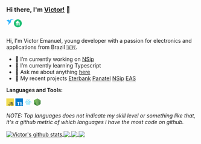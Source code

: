 ### Hi there, I'm [Victor!](https://victorkl400.github.io) 👋

<a href="https://www.freelancer.com/u/victorkl400">
  <img align="left" alt="Victor Emanuel | Freelancer" width="20px" src="https://raw.githubusercontent.com/victorkl400/victorkl400/master/assets/freelancer.png" />
</a>
<a href="https://www.fiverr.com/users/victoremanue664/">
  <img align="left" alt="Victor Emanuel | Fiverr" width="21px" src="https://raw.githubusercontent.com/victorkl400/victorkl400/master/assets/fiverr.png" />
</a>


<br />
<br />

Hi, I'm Victor Emanuel, young developer with a passion for electronics and applications from Brazil 🇧🇷.

- 🔭 I’m currently working on [NSip](https://www.vsip.com.br)
- 🌱 I’m currently learning Typescript
- 💬 Ask me about anything [here](https://github.com/victorkl400/victorkl400/issues)
- 🔭 My recent projects [Eterbank](https://www.eterbank.com.br) 
[Panatel](https://www.panateltelecom.com.br) 
[NSip](https://www.vsip.com.br)
[EAS](https://www.eastecnocom.com.br)

**Languages and Tools:**  

<code><img height="20" src="https://raw.githubusercontent.com/github/explore/80688e429a7d4ef2fca1e82350fe8e3517d3494d/topics/javascript/javascript.png"></code>
<code><img height="20" src="https://raw.githubusercontent.com/github/explore/80688e429a7d4ef2fca1e82350fe8e3517d3494d/topics/typescript/typescript.png"></code>
<code><img height="20" src="https://raw.githubusercontent.com/github/explore/80688e429a7d4ef2fca1e82350fe8e3517d3494d/topics/react/react.png"></code>
<code><img height="20" src="https://raw.githubusercontent.com/github/explore/80688e429a7d4ef2fca1e82350fe8e3517d3494d/topics/nodejs/nodejs.png"></code>    

<!--- 
  if you have forked this to use on your profile, 
  Change the `github-readme-stats.vercel.app` to `github-readme-stats.vercel.app` 
--->

<!-- Change the `github-readme-stats.vercel.app` to `github-readme-stats.vercel.app`  -->

*NOTE: Top languages does not indicate my skill level or something like that, it's a github metric of which languages i have the most code on github.*


<a href="https://github.com/victorkl400/github-readme-stats">
  <img align="center" src="https://github-readme-stats.vercel.app/api?username=victorkl400&show_icons=true&include_all_commits=true&theme=material-palenight" alt="Victor's github stats" />
</a>
<a href="https://github.com/victorkl400/github-readme-stats">
  <!-- Change the `github-readme-stats.vercel.app` to `github-readme-stats.vercel.app`  -->
  <img align="center" src="https://github-readme-stats.vercel.app/api/top-langs/?username=victorkl400&layout=compact&theme=material-palenight" />
</a>

<a href="https://github.com/victorkl400/github-readme-stats">
  <!-- Change the `github-readme-stats.vercel.app` to `github-readme-stats.vercel.app`  -->
  <img align="center" src="https://github-readme-stats.vercel.app/api/pin/?username=victorkl400&repo=github-readme-stats&theme=material-palenight" />
</a>    
<a href="https://github.com/victorkl400/victorkl400.github.io">
  <!-- Change the `github-readme-stats.vercel.app` to `github-readme-stats.vercel.app`  -->
  <img align="center" src="https://github-readme-stats.vercel.app/api/pin/?username=victorkl400&repo=victorkl400.github.io&theme=material-palenight" />
</a>
